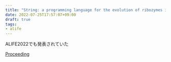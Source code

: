 ```yaml
---
title: "String: a programming language for the evolution of ribozymes in a new computational protocell model"
date: 2022-07-25T17:57:07+09:00
draft: true
tags:
- alife
---
```


ALIFE2022でも発表されていた

[Proceeding](https://direct.mit.edu/isal/proceedings/isal/54/112248)

